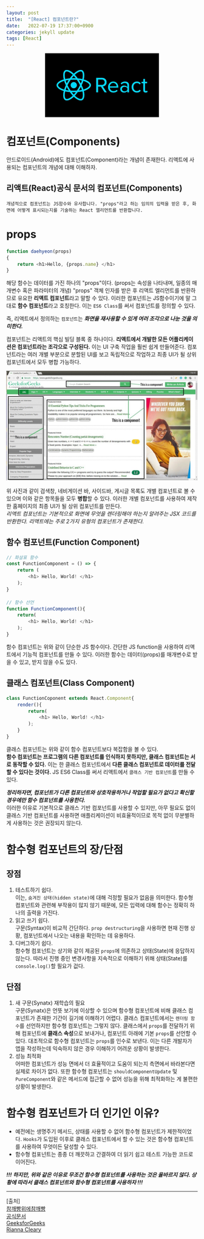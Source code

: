 ```yaml
---
layout: post
title:  "[React] 컴포넌트란?"
date:   2022-07-19 17:37:00+0900
categories: jekyll update
tags: [React]
---
```

<p align="center"><img src="/assets/img/blog/정보/리액트.png"></p>

# 컴포넌트(Components)
안드로이드(Android)에도 컴포넌트(Component)라는 개념이 존재한다.
리액트에 사용되는 컴포넌트의 개념에 대해 이해하자.

## 리액트(React)공식 문서의 컴포넌트(Components)
    개념적으로 컴포넌트는 JS함수와 유사합니다. "props"라고 하는 임의의 입력을 받은 후, 화면에 어떻게 표시되는지를 기술하는 React 엘리먼트를 반환합니다.

# props

```javascript
function daehyeon(props)
{
    return <h1>Hello, {props.name} </h1>
}
```
해당 함수는 데이터를 가진 하나의 "props"이다. (props는 속성을 나타내며, 일종의 매개변수 혹은 파라미터의 개념) "props" 객체 인자를 받은 후 리액트 엘리먼트를 반환하므로 유요한 **리액트 컴포넌트**라고 말할 수 있다. 이러한 컴포넌트는 JS함수이기에 말 그대로 **함수 컴포넌트**라고 호칭한다. 이는 `ES6 Class`를 써서 컴포넌트를 정의할 수 있다.

즉, 리액트에서 정의하는 `컴포넌트`는 ***화면을 재사용할 수 있게 여러 조각으로 나눈 것을 의미한다.***


컴포넌트는 리액트의 핵심 빌딩 블록 중 하나이다. **리액트에서 개발한 모든 어플리케이션은 컴포넌트라는 조각으로 구성된다.** 이는 UI 구축 작업을 훨씬 쉽게 만들어준다. 컴포넌트라는 여러 개별 부분으로 분할된 UI를 보고 독립적으로 작업하고 최종 UI가 될 상위 컴포넌트에서 모두 병합 가능하다.
  
<p align="center"><img src="/assets/img/blog/정보/컴포넌트.png"></p>
  
위 사진과 같이 검색창, 네비게이션 바, 사이드바, 게시글 목록도 개별 컴포넌트로 볼 수 있으며 이와 같은 항목들을 모두 **병합**할 수 있다. 이러한 개별 컴포넌트를 사용하여 제작한 홈페이지의 최종 UI가 될 상위 컴포넌트를 만든다.  
*리액트 컴포넌트는 기본적으로 화면에 무엇을 렌더링해야 하는지 알려주는 JSX 코드를 반환한다. 리액트에는 주로 2가지 유형의 컴포넌트가 존재한다.*  

## 함수 컴포넌트(Function Component)

```javascript
// 화살표 함수
const FunctionComponent = () => {
    return (
        <h1> Hello, World! </h1>
    );
}

// 함수 선언
function FunctionComponent(){
    return(
        <h1> Hello, World! </h1>
    );
}
```
함수 컴포넌트는 위와 같이 단순한 JS 함수이다. 간단한 JS function을 사용하여 리액트에서 기능적 컴포넌트를 만들 수 있다. 이러한 함수는 데이터(props)를 매개변수로 받을 수 있고, 받지 않을 수도 있다.

## 클래스 컴포넌트(Class Component)

```javascript
class FunctionCoponent extends React.Component{
    render(){
        return(
            <h1> Hello, World! </h1>
        );
    }
}
```
클래스 컴포넌트는 위와 같이 함수 컴포넌트보다 복잡함을 볼 수 있다.  
**함수 컴포넌트는 프로그램의 다른 컴포넌트를 인식하지 못하지만, 클래스 컴포넌트는 서로 동작할 수 있다.** 이는 한 클래스 컴포넌트에서 **다른 클래스 컴포넌트로 데이터를 전달할 수 있다는 것이다.** JS ES6 Class를 써서 리액트에서 `클래스 기반 컴포넌트`를 만들 수 있다.  
  
***정리하자면, 컴포넌트가 다른 컴포넌트와 상호작용하거나 작업할 필요가 없다고 확신할 경우에만 함수 컴포넌트를 사용한다.***  
이러한 이유로 기본적으로 클래스 기반 컴포넌트를 사용할 수 있지만, 아무 필요도 없이 클래스 기반 컴포넌트를 사용하면 애플리케이션이 비효율적이므로 목적 없이 무분별하게 사용하는 것은 권장되지 않는다.  
  
# 함수형 컴포넌트의 장/단점

## 장점
1. 테스트하기 쉽다.  
이는, `숨겨진 상태(hidden state)`에 대해 걱정할 필요가 없음을 의미한다. 함수형 컴포넌트와 관련해 부작용이 많지 않기 때문에, 모든 입력에 대해 함수는 정확히 하나의 출력을 가진다.  
2. 읽고 쓰기 쉽다.  
구문(Syntax)이 비교적 간단하다. `prop destructuring`을 사용하면 현재 진행 상황, 컴포넌트에서 나오는 내용을 확인하는 데 유용하다.  
3. 디버그하기 쉽다.  
함수형 컴포넌트는 상기와 같이 제공된 `props`에 의존하고 상태(State)에 응답하지 않는다. 따라서 진행 중인 변경사항을 지속적으로 이해하기 위해 상태(State)를 `console.log()`할 필요가 겂다.  

## 단점
1. 새 구문(Synatx) 재학습의 필요  
구문(Synatx)은 언뜻 보기에 이상할 수 있으며 함수형 컴포넌트에 비해 클래스 컴포넌트가 존재한 기간이 길기에 이해하기 어렵다. 클래스 컴포넌트에서는 `렌더링 함수`를 선언하지만 함수형 컴포넌트는 그렇지 않다. 클래스에서 `props`를 전달하기 위해 컴포넌트에 **클래스 속성**으로 보내거나, 컴포넌트 아래에 기본 `props`를 선언할 수 있다. 대조적으로 함수형 컴포넌트는 `props`를 인수로 보낸다. 이는 다른 개발자가 앱을 작성하는데 익숙하지 않은 경우 이해하기 어려운 상황이 발생한다.  
2. 성능 최적화  
어떠한 컴포넌트가 성능 면에서 더 효율적이고 도움이 되는지 측면에서 바라본다면 실제로 차이가 없다. 또한 함수형 컴포넌트는 `shouldComponentUpdate` 및 `PureComponent`와 같은 메서드에 접근할 수 없어 성능을 위해 최적화하는 게 불편한 상황이 발생한다.  

# 함수형 컴포넌트가 더 인기인 이유?
- 예전에는 생명주기 메서드, 상태를 사용할 수 없어 함수형 컴포넌트가 제한적이었다. `Hooks`가 도입된 이후로 클래스 컴포넌트에서 할 수 있는 것은 함수형 컴포넌트를 사용하여 무엇이든 달성할 수 있다.  
- 함수형 컴포넌트는 종종 더 깨끗하고 간결하여 더 읽기 쉽고 테스트 가능한 코드로 이어진다.  

***!!! 하지만, 위와 같은 이유로 무조건 함수형 컴포넌트를 사용하는 것은 올바르지 않다. 상황에 따라서 클래스 컴포넌트와 함수형 컴포넌트를 사용하자 !!!***  
  
  
  
---  
[출처]  
[참깨빵위에참깨빵](https://onlyfor-me-blog.tistory.com/460)  
[공식문서](https://ko.reactjs.org/docs/components-and-props.html)  
[GeeksforGeeks](https://www.geeksforgeeks.org/reactjs-components/)  
[Rianna Cleary](https://betterprogramming.pub/pros-cons-of-functional-components-in-react-f52bded98db0?gi=64d8e62f6c5)  